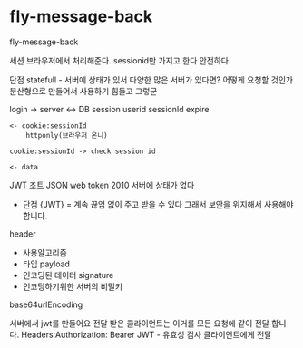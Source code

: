 # fly-message-back
fly-message-back


세션
브라우저에서 처리해준다.
sessionid만 가지고 한다 안전하다.

단점
statefull - 서버에 상태가 있서
다양한 많은 서버가 있다면? 어떻게 요청할 것인가
분산형으로 만들어서 사용하기 힘들고 그렇군

login -> server <-> DB
          session
            userid
            sessionId
            expire

    <- cookie:sessionId
        httponly(브라우저 온니)
    
    cookie:sessionId -> check session id 

    <- data
  


JWT 조트 JSON web token
2010
서버에 상태가 없다 
- 단점
{JWT} = 계속 끊임 없이 주고 받을 수 있다
그래서 보안을 위지해서 사용해야 합니다.

header
  - 사용알고리즘
  - 타입
payload
  - 인코딩된 데이터
signature
  - 인코딩하기위한 서버의 비밀키 

base64urlEncoding

서버에서 jwt를 만들어요
전달 받은 클라이언트는 이거를 모든 요청에 같이 전달 합니다.
Headers:Authorization: Bearer JWT - 유효성 검사
클라이언트에게 전달


